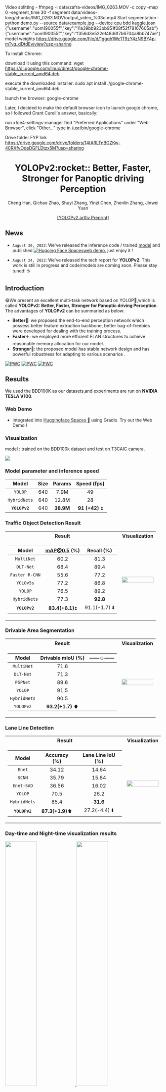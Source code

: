 Video splitting - ffmpeg -i data/zafra-videos/IMG_0263.MOV -c copy -map 0 -segment_time 30 -f segment data/videos-long/chunks/IMG_0263.MOV/output_video_%03d.mp4
Start segmentation - python demo.py  --source data/example.jpg --device cpu
bdd kaggle.josn {"username":"uom190055f","key":"11a39bb923bb951f08f52f78167605ab"}
{"username":"uom190055f","key":"f356d3e522ef48d6f7b6704a8bb747ae"}
model weights https://drive.google.com/file/d/1ggqh1Wc1T9zY4zN9BY4p-mTyq_dDtdEv/view?usp=sharing

To install Chrome:

download it using this command: wget https://dl.google.com/linux/direct/google-chrome-stable_current_amd64.deb

execute the downloaded installer: sudo apt install ./google-chrome-stable_current_amd64.deb

launch the browser: google-chrome

Later, I decided to make the default browser icon to launch google chrome, so I followed Grant Curell's answer, basically:

run xfce4-settings-manager
find "Preferred Applications"
under "Web Browser", click "Other..."
type in /usr/bin/google-chrome

Drive folder FYP link https://drive.google.com/drive/folders/14tARLTnBGZKw-40RXfvOdeDGFLDtzx5M?usp=sharing
<div align="center">
<h1> YOLOPv2:rocket:: Better, Faster, Stronger for Panoptic driving Perception </h1>
<!-- <--!span><font size="5", > Efficient and Robust 2D-to-BEV Representation Learning via Geometry-guided Kernel Transformer
</font></span> -->

  Cheng Han, Qichao Zhao, Shuyi Zhang, Yinzi Chen, Zhenlin Zhang, Jinwei Yuan
<!-- <a href="https://scholar.google.com/citations?user=pCY-bikAAAAJ&hl=zh-CN">Jinwei Yuan</a> -->
<div><a href="https://arxiv.org/abs/2208.11434">[YOLOPv2 arXiv Preprint]</a></div> 

</div>

## News
* `August 30, 2022`: We've released the inference code / trained  <a href="https://github.com/CAIC-AD/YOLOPv2/releases/download/V0.0.1/yolopv2.pt">model</a> and published [![Hugging Face Spaces](https://img.shields.io/badge/%F0%9F%A4%97%20Hugging%20Face-Spaces-blue)](https://huggingface.co/spaces/hank1996/yolopv2)[web demo](https://huggingface.co/spaces/hank1996/yolopv2), just enjoy it !

* `August 24, 2022`: We've released the tech report for **YOLOPv2**. This work is still in progress and code/models are coming soon. Please stay tuned! ☕️
<!-- * `August 26, 2022`: We've upload the model for **YOLOPv2**. This version support for model training, validation and prediction. -->

## Introduction

:grin:We present an excellent multi-task network based on YOLOP:blue_heart:,which is called **YOLOPv2: Better, Faster, Stronger for Panoptic driving Perception**.
The advantages of **YOLOPv2** can be summaried as below:
* **Better**:clap:: we proposed the end-to-end perception network which possess better feature extraction backbone, better bag-of-freebies were developed for dealing with the training process.
* **Faster**:airplane:: we employed more efficient ELAN structures to achieve reasonable memory allocation for our  model. 
* **Stronger**:muscle:: the proposed model has stable network design and has powerful robustness for adapting to various scenarios .

[![PWC](https://img.shields.io/endpoint.svg?url=https://paperswithcode.com/badge/yolopv2-better-faster-stronger-for-panoptic/traffic-object-detection-on-bdd100k)](https://paperswithcode.com/sota/traffic-object-detection-on-bdd100k?p=yolopv2-better-faster-stronger-for-panoptic)
[![PWC](https://img.shields.io/endpoint.svg?url=https://paperswithcode.com/badge/yolopv2-better-faster-stronger-for-panoptic/drivable-area-detection-on-bdd100k)](https://paperswithcode.com/sota/drivable-area-detection-on-bdd100k?p=yolopv2-better-faster-stronger-for-panoptic)
[![PWC](https://img.shields.io/endpoint.svg?url=https://paperswithcode.com/badge/yolopv2-better-faster-stronger-for-panoptic/lane-detection-on-bdd100k)](https://paperswithcode.com/sota/lane-detection-on-bdd100k?p=yolopv2-better-faster-stronger-for-panoptic)

## Results
We used the BDD100K as our datasets,and experiments are run on **NVIDIA TESLA V100**.


### Web Demo

- Integrated into [Huggingface Spaces 🤗](https://huggingface.co/spaces/hank1996/yolopv2) using Gradio. Try out the Web Demo !

### Visualization
model : trained on the BDD100k dataset and test on T3CAIC camera.
<td><img src=data/demo/together_video.gif/></td>
  
  



### Model parameter and inference speed
|        Model       |    Size     |   Params   |  Speed (fps) |
|:------------------:|:-----------:|:----------:|:-----------:|
|       `YOLOP`      |     640     |    7.9M    |     49      |
|     `HybridNets`   |     640     |    12.8M   |     28      |
|    **`YOLOPv2`**   |     640     |  **38.9M** |   **91 (+42)** :arrow_double_up:   |


### Traffic Object Detection Result
<table>
<tr><th>Result </th><th>Visualization</th></tr>
<tr><td>
  

|        Model       |     mAP@0.5 (%)   |Recall (%)  |
|:------------------:|:------------:|:---------------:|
|     `MultiNet`     |        60.2      |   81.3     |  
|      `DLT-Net`     |        68.4      |  89.4     |
|   `Faster R-CNN`   |          55.6      | 77.2     |
|      `YOLOv5s`     |         77.2      | 86.8     |
|       `YOLOP`      |        76.5      | 89.2     |   
|     `HybridNets`   |          77.3      | **92.8**   | 
|    **`YOLOPv2`**   |       **83.4(+6.1)**:arrow_double_up:    |   91.1(-1.7)  :arrow_down:   |

</td><td>

<!-- ### Visualization -->
<img src="data/demo/veh3.jpg" width="100%" align='right'/>
<!--   <img src="images/veh2.jpg" width="50%" /> -->

</td></tr> </table>

### Drivable Area Segmentation
<table>

<tr><th>Result </th><th>Visualization</th></tr>
<tr><td>

|       Model      | Drivable mIoU (%) |——:relaxed:——|
|:----------------:|:-----------------:|---:|
|    `MultiNet`    |        71.6       |  |   
|     `DLT-Net`    |        71.3       || 
|     `PSPNet`     |        89.6       || 
|      `YOLOP`     |        91.5       || 
|     `HybridNets` |        90.5       || 
|     `YOLOPv2`    |   **93.2(+1.7)** :arrow_up:  |  | 

</td><td>

<!-- ### Visualization -->
<img src="data/demo/fs3.jpg" width="100%" align='right'/>
<!--   <img src="images/fs2.jpg" width="50%" /> -->

</td></tr> </table>

### Lane Line Detection
<table>
<tr><th>Result </th><th>Visualization</th></tr>
<tr><td>

|      Model       | Accuracy (%) | Lane Line IoU (%) |
|:----------------:|:------------:|:-----------------:|
|      `Enet`      |     34.12    |       14.64       |
|      `SCNN`      |     35.79    |       15.84       |
|    `Enet-SAD`    |     36.56    |       16.02       |
|      `YOLOP`     |     70.5     |        26.2       |
|   `HybridNets`   |     85.4     |        **31.6**     |
|    **`YOLOPv2`** |   **87.3(+1.9)**:arrow_up:   |      27.2(-4.4) :arrow_down: |
  
</td><td>

<!-- ### Visualization -->
<img src="data/demo/lane3.jpg" width="100%" align='right' />
<!--   <img src="images/lane1.jpg" width="50%" /> -->

</td></tr> </table>

### Day-time and Night-time visualization results
<div align = 'None'>
  <a href="./">
  <img src="data/demo/all3.jpg" width="45%" />
  <img src="data/demo/all2.jpg" width="45%" />
  <img src="data/demo/night1.jpg" width="45%" />
  <img src="data/demo/night2.jpg" width="45%" />
  </a>
</div>



## Models

You can get the model from <a href="https://github.com/CAIC-AD/YOLOPv2/releases/download/V0.0.1/yolopv2.pt">here</a>.


### Demo Test

We provide two testing method.You can store the image or video.

```shell
python demo.py  --source data/example.jpg
```

<!-- ## Usage
coming soon. -->


### Third Parties Resource  

* YOLOPv2 NCNN C++ Demo: [YOLOPv2-ncnn](https://github.com/FeiGeChuanShu/YOLOPv2-ncnn) from [FeiGeChuanShu](https://github.com/FeiGeChuanShu/)
* YOLOPv2 ONNX and OpenCV DNN Demo: [yolopv2-opencv-onnxrun-cpp-py](https://github.com/hpc203/yolopv2-opencv-onnxrun-cpp-py) from [hpc203](https://github.com/hpc203/)


## License

YOLOPv2 is released under the [MIT Licence](LICENSE).

<!-- ## Citation
If you find YOLOPv2 is useful in your research or applications, please consider giving us a star &#127775; and citing it by the following BibTeX entry.
```bibtex
@article{GeokernelTransformer,
  title={Efficient and Robust 2D-to-BEV Representation Learning via Geometry-guided Kernel Transformer},
  author={Chen, Shaoyu and Cheng, Tianheng and Wang, Xinggang and Meng, Wenming and Zhang, Qian and Liu, Wenyu},
  journal={arXiv preprint arXiv:2206.04584},
  year={2022}
}
``` -->
